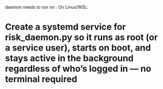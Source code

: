 daemon needs to run on : On Linux/WSL:
# Create a systemd service for risk_daemon.py so it runs as root (or a service user), starts on boot, and stays active in the background regardless of who’s logged in — no terminal required




